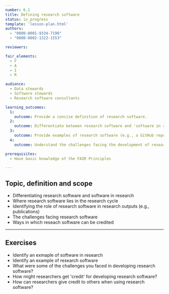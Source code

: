 ```yaml
---
number: 6.1
title: Defining research software
status: in_progress
template: 'lesson-plan.html'
authors:
  - "0000-0001-9334-7190"
  - "0000-0002-1322-1553"

reviewers:

fair_elements:
  - F
  - A
  - I
  - R

audience:
  - Data stewards
  - Software stewards
  - Research software consultants

learning_outcomes:
  1:
    outcome: Provide a concise definition of research software.
  2:
    outcome: Differentiate between research software and 'software in research'.
  3:
    outcome: Provide examples of research software (e.g., a GitHub repository, a file on your local machine)
  4:
    outcome: Understand the challenges facing the development of research software in the current academic landscape.

prerequisites:
  - Have basic knowledge of the FAIR Principles 

---
```


## Topic, definition and scope

* Differentiating research software and software in research
* Where research software lies in the research cycle
* Identifying the role of research software in research outputs (e.g., publications)
* The challenges facing research software
* Ways in which reseach software can be credited

---

## Exercises

* Identify an exmaple of software in research
* Identify an example of research software
* What were some of the challenges you faced in developing research software?
* How might researchers get 'credit' for developing research software?
* How can researchers give credit to others when using research software?